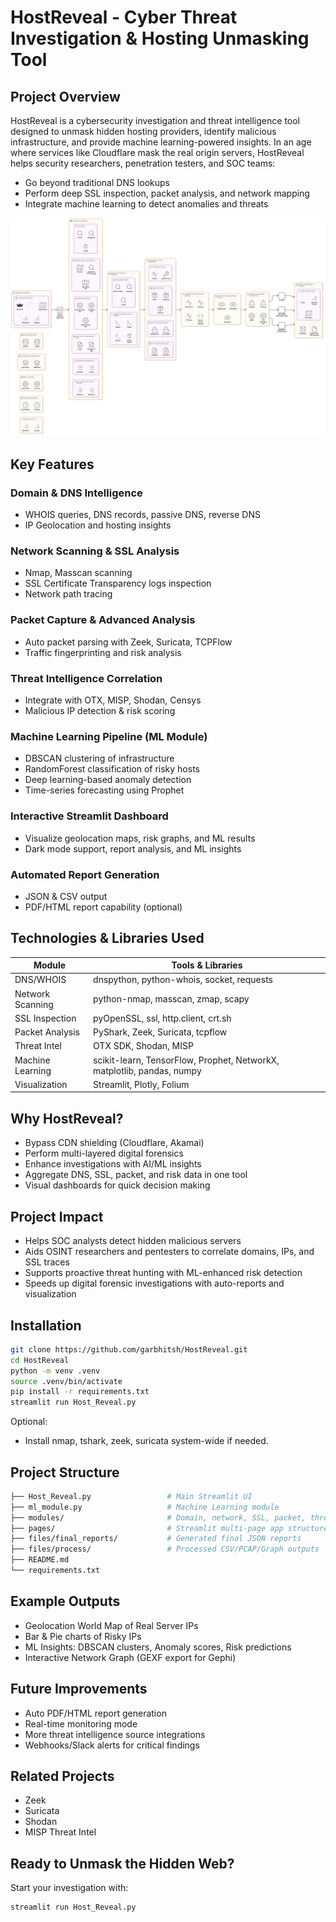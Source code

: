 # HostReveal - Cyber Threat Investigation & Hosting Unmasking Tool

## Project Overview

HostReveal is a cybersecurity investigation and threat intelligence tool designed to unmask hidden hosting providers, identify malicious infrastructure, and provide machine learning-powered insights. In an age where services like Cloudflare mask the real origin servers, HostReveal helps security researchers, penetration testers, and SOC teams:

* Go beyond traditional DNS lookups
* Perform deep SSL inspection, packet analysis, and network mapping
* Integrate machine learning to detect anomalies and threats


![Alt text](https://github.com/GarbhitSh/HostReveal/blob/main/f.png)

## Key Features

### Domain & DNS Intelligence

* WHOIS queries, DNS records, passive DNS, reverse DNS
* IP Geolocation and hosting insights

### Network Scanning & SSL Analysis

* Nmap, Masscan scanning
* SSL Certificate Transparency logs inspection
* Network path tracing

### Packet Capture & Advanced Analysis

* Auto packet parsing with Zeek, Suricata, TCPFlow
* Traffic fingerprinting and risk analysis

### Threat Intelligence Correlation

* Integrate with OTX, MISP, Shodan, Censys
* Malicious IP detection & risk scoring

### Machine Learning Pipeline (ML Module)

* DBSCAN clustering of infrastructure
* RandomForest classification of risky hosts
* Deep learning-based anomaly detection
* Time-series forecasting using Prophet

### Interactive Streamlit Dashboard

* Visualize geolocation maps, risk graphs, and ML results
* Dark mode support, report analysis, and ML insights

### Automated Report Generation

* JSON & CSV output
* PDF/HTML report capability (optional)

## Technologies & Libraries Used

| Module | Tools & Libraries |
| --- | --- |
| DNS/WHOIS | dnspython, python-whois, socket, requests |
| Network Scanning | python-nmap, masscan, zmap, scapy |
| SSL Inspection | pyOpenSSL, ssl, http.client, crt.sh |
| Packet Analysis | PyShark, Zeek, Suricata, tcpflow |
| Threat Intel | OTX SDK, Shodan, MISP |
| Machine Learning | scikit-learn, TensorFlow, Prophet, NetworkX, matplotlib, pandas, numpy |
| Visualization | Streamlit, Plotly, Folium |

## Why HostReveal?

* Bypass CDN shielding (Cloudflare, Akamai)
* Perform multi-layered digital forensics
* Enhance investigations with AI/ML insights
* Aggregate DNS, SSL, packet, and risk data in one tool
* Visual dashboards for quick decision making

## Project Impact

* Helps SOC analysts detect hidden malicious servers
* Aids OSINT researchers and pentesters to correlate domains, IPs, and SSL traces
* Supports proactive threat hunting with ML-enhanced risk detection
* Speeds up digital forensic investigations with auto-reports and visualization

## Installation

```bash
git clone https://github.com/garbhitsh/HostReveal.git
cd HostReveal
python -m venv .venv
source .venv/bin/activate
pip install -r requirements.txt
streamlit run Host_Reveal.py
```

Optional:

* Install nmap, tshark, zeek, suricata system-wide if needed.

## Project Structure

```bash
├── Host_Reveal.py                 # Main Streamlit UI
├── ml_module.py                   # Machine Learning module
├── modules/                       # Domain, network, SSL, packet, threat modules
├── pages/                         # Streamlit multi-page app structure
├── files/final_reports/           # Generated final JSON reports
├── files/process/                 # Processed CSV/PCAP/Graph outputs
├── README.md
└── requirements.txt
```

## Example Outputs

* Geolocation World Map of Real Server IPs
* Bar & Pie charts of Risky IPs
* ML Insights: DBSCAN clusters, Anomaly scores, Risk predictions
* Interactive Network Graph (GEXF export for Gephi)

## Future Improvements

* Auto PDF/HTML report generation
* Real-time monitoring mode
* More threat intelligence source integrations
* Webhooks/Slack alerts for critical findings





## Related Projects

* Zeek
* Suricata
* Shodan
* MISP Threat Intel

## Ready to Unmask the Hidden Web?

Start your investigation with:

```bash
streamlit run Host_Reveal.py
```
